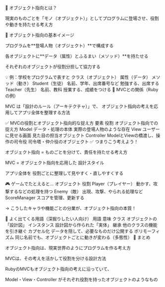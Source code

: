 🧠 オブジェクト指向とは？

現実のものごとを「モノ（オブジェクト）」としてプログラムに登場させ、役割や動きを持たせる考え方

🔸 オブジェクト指向の基本イメージ

プログラムを**登場人物（オブジェクト）**で構成する

各オブジェクトに**データ（属性）とふるまい（メソッド）**を持たせる

それぞれのオブジェクトが役割分担して協力する

💡 例：学校をプログラムで表すと
クラス（オブジェクト）	属性（データ）	メソッド（動き）
Student（生徒）	名前、学年、出席番号など	勉強する、出席する
Teacher（先生）	名前、教科	授業する、成績をつける
🧱 MVCとの関係（Rubyの例）

MVC は「設計のルール（アーキテクチャ）」で、
オブジェクト指向の考えを応用してアプリ全体を整理する方法

✅ MVCの役割とオブジェクト指向的な捉え方
要素	役割	オブジェクト指向での捉え方
Model	データ・処理の本体	実際の登場人物のような存在
View	ユーザーに見せる画面	見た目の担当オブジェクト
Controller	ModelとViewの橋渡し、操作の司令役	司令塔・仲介役のオブジェクト
✅ つまりこう考えよう！

オブジェクト指向 = ものごとを分けて、責任を持たせる考え方

MVC = オブジェクト指向を応用した 設計スタイル

アプリ全体を 役割ごとに整理して見やすく・直しやすくする

🎮 ゲームでたとえると…
オブジェクト	役割
Player（プレイヤー）	動かす、攻撃するなどの処理を持つ
Enemy（敵）	出現、攻撃、やられる処理など
ScoreManager	スコアを管理、更新する

→ こうしたキャラや機能ごとの分業が、オブジェクト指向の本質！

🔁 よく出てくる用語（深掘りしたい人向け）
用語	意味
クラス	オブジェクトの「設計図」
インスタンス	設計図から作られた「実体」
継承	他のクラスの機能を引き継ぐ
カプセル化	データを隠して、必要なものだけ公開する
ポリモーフィズム	同じ名前でも、オブジェクトごとに動きが変わる（多態性）
📝 まとめ

オブジェクト指向は、現実世界のようにプログラムを作る考え方

MVCは、その考えを活かして役割を分ける設計方法

RubyのMVCもオブジェクト指向の考えに沿っていて、

Model・View・Controller がそれぞれ役割を持ったオブジェクトのようなもの